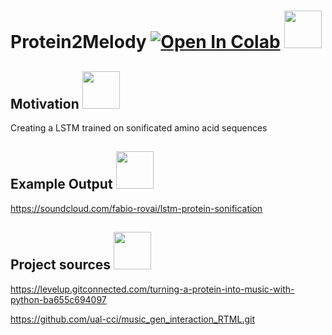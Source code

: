 # Protein2Melody [![Open In Colab](https://colab.research.google.com/assets/colab-badge.svg)](https://colab.research.google.com/drive/1JwABUN3e1vFwxBeaW_6oF1Jiwjw7smsj?usp=sharing)  <img src="https://media.giphy.com/media/BoWVjWMM4MQOK3oHl4/giphy.gif" width="60" height="60"/>





## Motivation <img src="https://media.giphy.com/media/BoWVjWMM4MQOK3oHl4/giphy.gif" width="60" height="60"/>


Creating a LSTM trained on sonificated amino acid sequences



## Example Output <img src="https://media.giphy.com/media/BoWVjWMM4MQOK3oHl4/giphy.gif" width="60" height="60"/>

https://soundcloud.com/fabio-rovai/lstm-protein-sonification


## Project sources <img src="https://media.giphy.com/media/BoWVjWMM4MQOK3oHl4/giphy.gif" width="60" height="60"/>


https://levelup.gitconnected.com/turning-a-protein-into-music-with-python-ba655c694097

https://github.com/ual-cci/music_gen_interaction_RTML.git 


